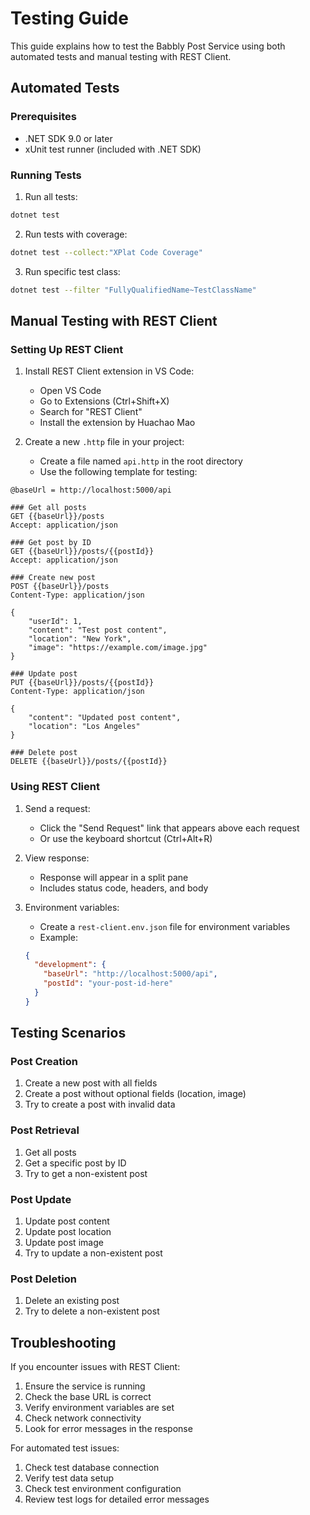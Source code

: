 # Testing Guide

This guide explains how to test the Babbly Post Service using both automated tests and manual testing with REST Client.

## Automated Tests

### Prerequisites
- .NET SDK 9.0 or later
- xUnit test runner (included with .NET SDK)

### Running Tests

1. Run all tests:
```bash
dotnet test
```

2. Run tests with coverage:
```bash
dotnet test --collect:"XPlat Code Coverage"
```

3. Run specific test class:
```bash
dotnet test --filter "FullyQualifiedName~TestClassName"
```

## Manual Testing with REST Client

### Setting Up REST Client

1. Install REST Client extension in VS Code:
   - Open VS Code
   - Go to Extensions (Ctrl+Shift+X)
   - Search for "REST Client"
   - Install the extension by Huachao Mao

2. Create a new `.http` file in your project:
   - Create a file named `api.http` in the root directory
   - Use the following template for testing:

```http
@baseUrl = http://localhost:5000/api

### Get all posts
GET {{baseUrl}}/posts
Accept: application/json

### Get post by ID
GET {{baseUrl}}/posts/{{postId}}
Accept: application/json

### Create new post
POST {{baseUrl}}/posts
Content-Type: application/json

{
    "userId": 1,
    "content": "Test post content",
    "location": "New York",
    "image": "https://example.com/image.jpg"
}

### Update post
PUT {{baseUrl}}/posts/{{postId}}
Content-Type: application/json

{
    "content": "Updated post content",
    "location": "Los Angeles"
}

### Delete post
DELETE {{baseUrl}}/posts/{{postId}}
```

### Using REST Client

1. Send a request:
   - Click the "Send Request" link that appears above each request
   - Or use the keyboard shortcut (Ctrl+Alt+R)

2. View response:
   - Response will appear in a split pane
   - Includes status code, headers, and body

3. Environment variables:
   - Create a `rest-client.env.json` file for environment variables
   - Example:
   ```json
   {
     "development": {
       "baseUrl": "http://localhost:5000/api",
       "postId": "your-post-id-here"
     }
   }
   ```

## Testing Scenarios

### Post Creation
1. Create a new post with all fields
2. Create a post without optional fields (location, image)
3. Try to create a post with invalid data

### Post Retrieval
1. Get all posts
2. Get a specific post by ID
3. Try to get a non-existent post

### Post Update
1. Update post content
2. Update post location
3. Update post image
4. Try to update a non-existent post

### Post Deletion
1. Delete an existing post
2. Try to delete a non-existent post

## Troubleshooting

If you encounter issues with REST Client:
1. Ensure the service is running
2. Check the base URL is correct
3. Verify environment variables are set
4. Check network connectivity
5. Look for error messages in the response

For automated test issues:
1. Check test database connection
2. Verify test data setup
3. Check test environment configuration
4. Review test logs for detailed error messages 